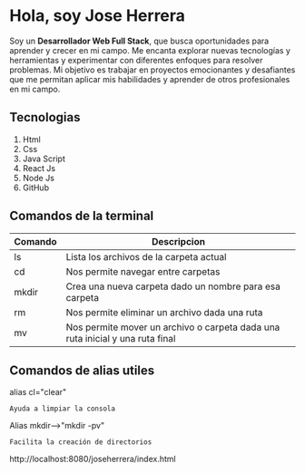 # Hola, soy Jose Herrera
Soy un **Desarrollador Web Full Stack**, que busca oportunidades para aprender y crecer en mi campo. Me encanta explorar nuevas tecnologías y herramientas y experimentar con diferentes enfoques para resolver problemas. Mi objetivo es trabajar en proyectos emocionantes y desafiantes que me permitan aplicar mis habilidades y aprender de otros profesionales en mi campo.
## Tecnologias
1. Html
2. Css
3. Java Script
4. React Js
5. Node Js
6. GitHub

## Comandos de la terminal

| Comando | Descripcion |
| --------| ------------|
| ls | Lista los archivos de la carpeta actual |
| cd | Nos permite navegar entre carpetas |
| mkdir | Crea una nueva carpeta dado un nombre para esa carpeta |
| rm | Nos permite eliminar un archivo dada una ruta |
| mv | Nos permite mover un archivo o carpeta dada una ruta inicial y una ruta final |

## Comandos de alias utiles

alias cl="clear"
```
Ayuda a limpiar la consola
```

Alias mkdir-->"mkdir -pv"
```
Facilita la creación de directorios
```

http://localhost:8080/joseherrera/index.html